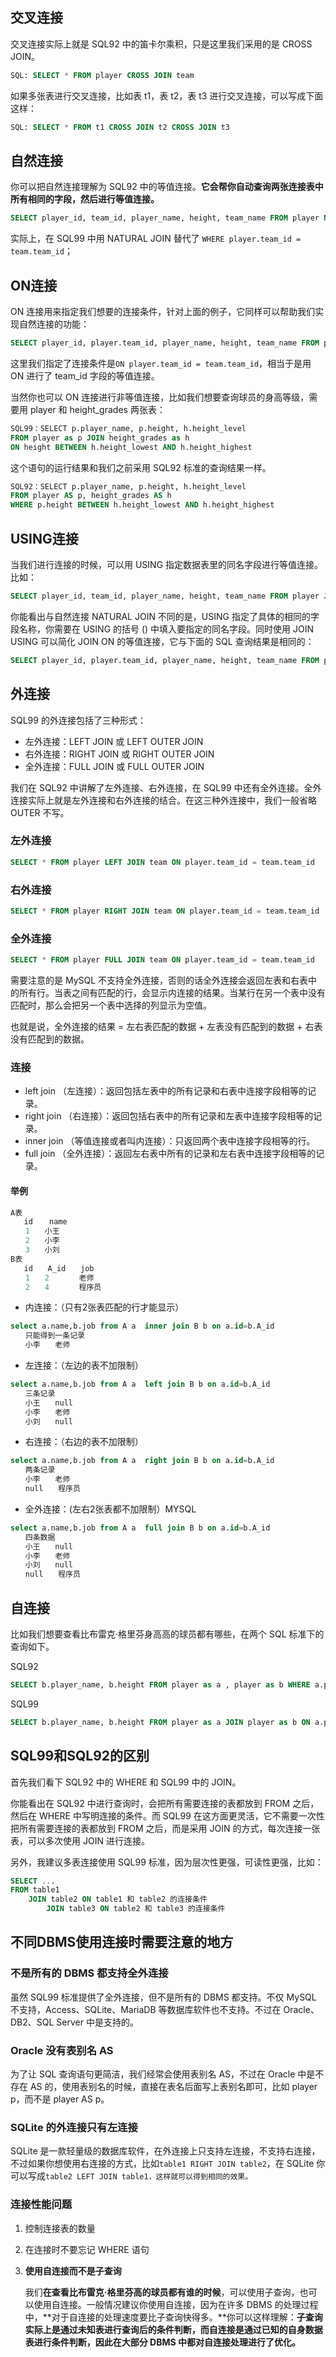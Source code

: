 ## 交叉连接

交叉连接实际上就是 SQL92 中的笛卡尔乘积，只是这里我们采用的是 CROSS JOIN。

```sql
SQL: SELECT * FROM player CROSS JOIN team
```

如果多张表进行交叉连接，比如表 t1，表 t2，表 t3 进行交叉连接，可以写成下面这样：

```sql
SQL: SELECT * FROM t1 CROSS JOIN t2 CROSS JOIN t3
```

## 自然连接

你可以把自然连接理解为 SQL92 中的等值连接。**它会帮你自动查询两张连接表中所有相同的字段，然后进行等值连接。**

```sql
SELECT player_id, team_id, player_name, height, team_name FROM player NATURAL JOIN team 
```

实际上，在 SQL99 中用 NATURAL JOIN 替代了 `WHERE player.team_id = team.team_id`；

## ON连接

ON 连接用来指定我们想要的连接条件，针对上面的例子，它同样可以帮助我们实现自然连接的功能：

```sql
SELECT player_id, player.team_id, player_name, height, team_name FROM player JOIN team ON player.team_id = team.team_id
```

这里我们指定了连接条件是`ON player.team_id = team.team_id`，相当于是用 ON 进行了 team_id 字段的等值连接。

当然你也可以 ON 连接进行非等值连接，比如我们想要查询球员的身高等级，需要用 player 和 height_grades 两张表：

```sql
SQL99：SELECT p.player_name, p.height, h.height_level
FROM player as p JOIN height_grades as h
ON height BETWEEN h.height_lowest AND h.height_highest
```

这个语句的运行结果和我们之前采用 SQL92 标准的查询结果一样。

```sql
SQL92：SELECT p.player_name, p.height, h.height_level
FROM player AS p, height_grades AS h
WHERE p.height BETWEEN h.height_lowest AND h.height_highest
```

## USING连接

当我们进行连接的时候，可以用 USING 指定数据表里的同名字段进行等值连接。比如：

```sql
SELECT player_id, team_id, player_name, height, team_name FROM player JOIN team USING(team_id)
```

你能看出与自然连接 NATURAL JOIN 不同的是，USING 指定了具体的相同的字段名称，你需要在 USING 的括号 () 中填入要指定的同名字段。同时使用 JOIN USING 可以简化 JOIN ON 的等值连接，它与下面的 SQL 查询结果是相同的：

```sql
SELECT player_id, player.team_id, player_name, height, team_name FROM player JOIN team ON player.team_id = team.team_id
```

## 外连接

SQL99 的外连接包括了三种形式：

* 左外连接：LEFT JOIN 或 LEFT OUTER JOIN
* 右外连接：RIGHT JOIN 或 RIGHT OUTER JOIN
* 全外连接：FULL JOIN 或 FULL OUTER JOIN

我们在 SQL92 中讲解了左外连接、右外连接，在 SQL99 中还有全外连接。全外连接实际上就是左外连接和右外连接的结合。在这三种外连接中，我们一般省略 OUTER 不写。

### 左外连接

```sql
SELECT * FROM player LEFT JOIN team ON player.team_id = team.team_id
```

### 右外连接

```sql
SELECT * FROM player RIGHT JOIN team ON player.team_id = team.team_id
```

### 全外连接

```sql
SELECT * FROM player FULL JOIN team ON player.team_id = team.team_id
```

需要注意的是 MySQL 不支持全外连接，否则的话全外连接会返回左表和右表中的所有行。当表之间有匹配的行，会显示内连接的结果。当某行在另一个表中没有匹配时，那么会把另一个表中选择的列显示为空值。

也就是说，全外连接的结果 = 左右表匹配的数据 + 左表没有匹配到的数据 + 右表没有匹配到的数据。

### 连接

* left join （左连接）：返回包括左表中的所有记录和右表中连接字段相等的记录。
* right join （右连接）：返回包括右表中的所有记录和左表中连接字段相等的记录。
* inner join （等值连接或者叫内连接）：只返回两个表中连接字段相等的行。
* full join （全外连接）：返回左右表中所有的记录和左右表中连接字段相等的记录。

#### 举例

```sql
A表　　　　　　　　　　
   id　  name　　
　　1　　小王
　　2　　小李
　　3　　小刘
B表
   id　　A_id　　job
　　1　　2　　　　老师
　　2　　4　　　　程序员
```

* 内连接：（只有2张表匹配的行才能显示）

```sql
select a.name,b.job from A a  inner join B b on a.id=b.A_id
　　只能得到一条记录
　　小李　　老师
```

* 左连接：（左边的表不加限制）

```sql
select a.name,b.job from A a  left join B b on a.id=b.A_id
　　三条记录
　　小王　　null
　　小李　　老师
　　小刘　　null
```

* 右连接：（右边的表不加限制）

```sql
select a.name,b.job from A a  right join B b on a.id=b.A_id
　　两条记录
　　小李　　老师
　　null　　程序员
```

* 全外连接：(左右2张表都不加限制）MYSQL

```sql
select a.name,b.job from A a  full join B b on a.id=b.A_id
　　四条数据
　　小王　　null
　　小李　　老师
　　小刘　　null
　　null　　程序员
```

## 自连接

比如我们想要查看比布雷克·格里芬身高高的球员都有哪些，在两个 SQL 标准下的查询如下。

SQL92

```sql
SELECT b.player_name, b.height FROM player as a , player as b WHERE a.player_name = '布雷克 - 格里芬' and a.height < b.height
```

SQL99

```sql
SELECT b.player_name, b.height FROM player as a JOIN player as b ON a.player_name = '布雷克 - 格里芬' and a.height < b.height
```



## SQL99和SQL92的区别

首先我们看下 SQL92 中的 WHERE 和 SQL99 中的 JOIN。

你能看出在 SQL92 中进行查询时，会把所有需要连接的表都放到 FROM 之后，然后在 WHERE 中写明连接的条件。而 SQL99 在这方面更灵活，它不需要一次性把所有需要连接的表都放到 FROM 之后，而是采用 JOIN 的方式，每次连接一张表，可以多次使用 JOIN 进行连接。

另外，我建议多表连接使用 SQL99 标准，因为层次性更强，可读性更强，比如：

```sql
SELECT ...
FROM table1
    JOIN table2 ON table1 和 table2 的连接条件
        JOIN table3 ON table2 和 table3 的连接条件
```

## 不同DBMS使用连接时需要注意的地方

### 不是所有的 DBMS 都支持全外连接

虽然 SQL99 标准提供了全外连接，但不是所有的 DBMS 都支持。不仅 MySQL 不支持，Access、SQLite、MariaDB 等数据库软件也不支持。不过在 Oracle、DB2、SQL Server 中是支持的。

### Oracle 没有表别名 AS

为了让 SQL 查询语句更简洁，我们经常会使用表别名 AS，不过在 Oracle 中是不存在 AS 的，使用表别名的时候，直接在表名后面写上表别名即可，比如 player p，而不是 player AS p。

### SQLite 的外连接只有左连接

SQLite 是一款轻量级的数据库软件，在外连接上只支持左连接，不支持右连接，不过如果你想使用右连接的方式，比如`table1 RIGHT JOIN table2`，在 SQLite 你可以写成`table2 LEFT JOIN table1，这样就可以得到相同的效果。`

### 连接性能问题

1. 控制连接表的数量

2. 在连接时不要忘记 WHERE 语句

3. **使用自连接而不是子查询**

   我们**在查看比布雷克·格里芬高的球员都有谁的时候**，可以使用子查询，也可以使用自连接。一般情况建议你使用自连接，因为在许多 DBMS 的处理过程中，**对于自连接的处理速度要比子查询快得多。**你可以这样理解：**子查询实际上是通过未知表进行查询后的条件判断，而自连接是通过已知的自身数据表进行条件判断，因此在大部分 DBMS 中都对自连接处理进行了优化。**

